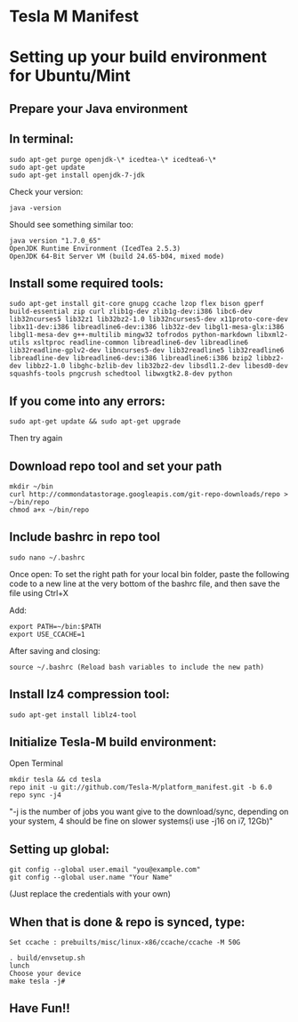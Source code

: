 Tesla M Manifest
================

Setting up your build environment for Ubuntu/Mint
=================================================

Prepare your Java environment
-----------------------------
In terminal:
------------
```
sudo apt-get purge openjdk-\* icedtea-\* icedtea6-\*
sudo apt-get update
sudo apt-get install openjdk-7-jdk
```
Check your version: 
```
java -version
```
Should see something similar too:
```
java version "1.7.0_65"
OpenJDK Runtime Environment (IcedTea 2.5.3)
OpenJDK 64-Bit Server VM (build 24.65-b04, mixed mode)
```
Install some required tools:
----------------------------
```
sudo apt-get install git-core gnupg ccache lzop flex bison gperf build-essential zip curl zlib1g-dev zlib1g-dev:i386 libc6-dev lib32ncurses5 lib32z1 lib32bz2-1.0 lib32ncurses5-dev x11proto-core-dev libx11-dev:i386 libreadline6-dev:i386 lib32z-dev libgl1-mesa-glx:i386 libgl1-mesa-dev g++-multilib mingw32 tofrodos python-markdown libxml2-utils xsltproc readline-common libreadline6-dev libreadline6 lib32readline-gplv2-dev libncurses5-dev lib32readline5 lib32readline6 libreadline-dev libreadline6-dev:i386 libreadline6:i386 bzip2 libbz2-dev libbz2-1.0 libghc-bzlib-dev lib32bz2-dev libsdl1.2-dev libesd0-dev squashfs-tools pngcrush schedtool libwxgtk2.8-dev python
```
If you come into any errors:
----------------------------
```
sudo apt-get update && sudo apt-get upgrade
```
Then try again

Download repo tool and set your path
------------------------------------
```
mkdir ~/bin
curl http://commondatastorage.googleapis.com/git-repo-downloads/repo > ~/bin/repo
chmod a+x ~/bin/repo
```
Include bashrc in repo tool
---------------------------
```
sudo nano ~/.bashrc
```
Once open: To set the right path for your local bin folder, paste the following code to a new line at the very bottom of the bashrc file, and then save the file using Ctrl+X

Add:
```
export PATH=~/bin:$PATH
export USE_CCACHE=1
```
After saving and closing:
```
source ~/.bashrc (Reload bash variables to include the new path)
```
Install lz4 compression tool:
-----------------------------
```
sudo apt-get install liblz4-tool
```

Initialize Tesla-M build environment:
-------------------------------------

Open Terminal
```
mkdir tesla && cd tesla
repo init -u git://github.com/Tesla-M/platform_manifest.git -b 6.0
repo sync -j4 
```
"-j is the number of jobs you want give to the download/sync, depending on your system, 4 should be fine on slower systems(i use -j16 on i7, 12Gb)"

Setting up global:
------------------
```
git config --global user.email "you@example.com"
git config --global user.name "Your Name"
```
(Just replace the credentials with your own)

When that is done & repo is synced, type:
-----------------------------------------
```
Set ccache : prebuilts/misc/linux-x86/ccache/ccache -M 50G
```
```
. build/envsetup.sh
lunch
Choose your device
make tesla -j#
```
Have Fun!!
----------
